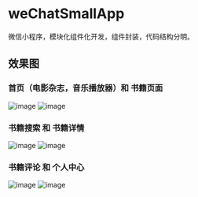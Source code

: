 # weChatSmallApp
微信小程序，模块化组件化开发，组件封装，代码结构分明。
## 效果图
### 首页（电影杂志，音乐播放器）和 书籍页面
![image](https://github.com/NiceGuSheng/weChatSmallApp/blob/master/%E6%95%88%E6%9E%9C%E5%9B%BE/3.png) ![image](https://github.com/NiceGuSheng/weChatSmallApp/blob/master/%E6%95%88%E6%9E%9C%E5%9B%BE/4.png)
### 书籍搜索 和 书籍详情
![image](https://github.com/NiceGuSheng/weChatSmallApp/blob/master/%E6%95%88%E6%9E%9C%E5%9B%BE/2.png) ![image](https://github.com/NiceGuSheng/weChatSmallApp/blob/master/%E6%95%88%E6%9E%9C%E5%9B%BE/6.png)
### 书籍评论 和 个人中心
![image](https://github.com/NiceGuSheng/weChatSmallApp/blob/master/%E6%95%88%E6%9E%9C%E5%9B%BE/1.png) ![image](https://github.com/NiceGuSheng/weChatSmallApp/blob/master/%E6%95%88%E6%9E%9C%E5%9B%BE/5.png)
